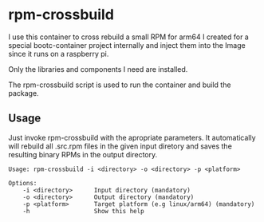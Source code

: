 # rpm-crossbuild

I use this container to cross rebuild a small RPM for arm64 I created for a
special bootc-container project internally and inject them into the Image
since it runs on a raspberry pi.

Only the libraries and components I need are installed.

The rpm-crossbuild script is used to run the container and build the package.

## Usage

Just invoke rpm-crossbuild with the apropriate parameters. It automatically
will rebuild all .src.rpm files in the given input diretory and saves the
resulting binary RPMs in the output directory.

```text
Usage: rpm-crossbuild -i <directory> -o <directory> -p <platform>

Options:
    -i <directory>      Input directory (mandatory)
    -o <directory>      Output directory (mandatory)
    -p <platform>       Target platform (e.g linux/arm64) (mandatory)
    -h                  Show this help
```
